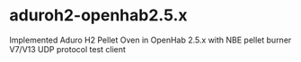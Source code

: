 # aduroh2-openhab2.5.x
Implemented Aduro H2 Pellet Oven in OpenHab 2.5.x with NBE pellet burner V7/V13 UDP protocol test client
